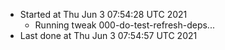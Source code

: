   - Started at Thu Jun  3 07:54:28 UTC 2021
    - Running tweak 000-do-test-refresh-deps...
  - Last done at Thu Jun  3 07:54:57 UTC 2021
